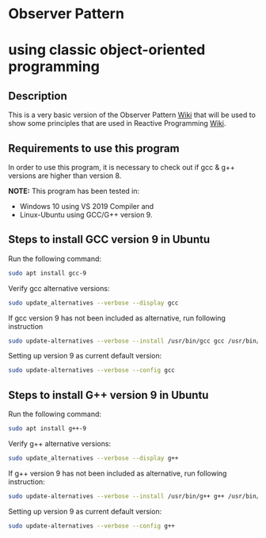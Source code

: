 # Observer Pattern
# using classic object-oriented programming

## Description
This is a very basic version of the Observer Pattern [Wiki](https://en.wikipedia.org/wiki/Observer_pattern) that will be used to show some principles that are used in Reactive Programming [Wiki](https://en.wikipedia.org/wiki/Reactive_programming).

## Requirements to use this program
In order to use this program, it is necessary to check out if gcc & g++ versions are higher than version 8.  

**NOTE:** This program has been tested in:
  * Windows 10 using VS 2019 Compiler and 
  * Linux-Ubuntu using GCC/G++ version 9.

## Steps to install GCC version 9 in Ubuntu
Run the following command:
```bash
sudo apt install gcc-9
```
Verify gcc alternative versions:
```bash
sudo update_alternatives --verbose --display gcc
```
If gcc version 9 has not been included as alternative, run following instruction
```bash
sudo update-alternatives --verbose --install /usr/bin/gcc gcc /usr/bin/gcc-9 60
```
Setting up version 9 as current default version:
```bash
sudo update-alternatives --verbose --config gcc
```
## Steps to install G++ version 9 in Ubuntu
Run the following command:
```bash
sudo apt install g++-9
```
Verify g++ alternative versions:
```bash
sudo update_alternatives --verbose --display g++
```
If g++ version 9 has not been included as alternative, run following instruction:
```bash
sudo update-alternatives --verbose --install /usr/bin/g++ g++ /usr/bin/g++-9 60
```
Setting up version 9 as current default version:
```bash
sudo update-alternatives --verbose --config g++
```


